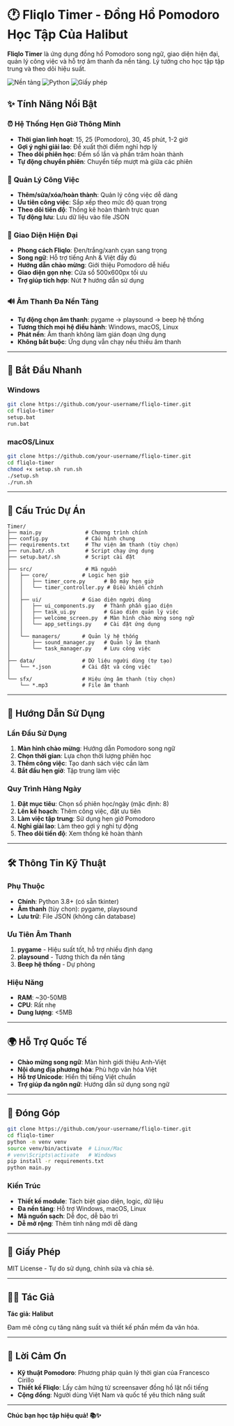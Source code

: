# 🕐 Fliqlo Timer - Đồng Hồ Pomodoro Học Tập Của Halibut

**Fliqlo Timer** là ứng dụng đồng hồ Pomodoro song ngữ, giao diện hiện đại, quản lý công việc và hỗ trợ âm thanh đa nền tảng. Lý tưởng cho học tập tập trung và theo dõi hiệu suất.

![Nền tảng](https://img.shields.io/badge/platform-Windows%20%7C%20macOS%20%7C%20Linux-blue)
![Python](https://img.shields.io/badge/python-3.8%2B-green)
![Giấy phép](https://img.shields.io/badge/license-MIT-yellow)

## ✨ Tính Năng Nổi Bật

### ⏰ **Hệ Thống Hẹn Giờ Thông Minh**
- **Thời gian linh hoạt**: 15, 25 (Pomodoro), 30, 45 phút, 1-2 giờ
- **Gợi ý nghỉ giải lao**: Đề xuất thời điểm nghỉ hợp lý
- **Theo dõi phiên học**: Đếm số lần và phần trăm hoàn thành
- **Tự động chuyển phiên**: Chuyển tiếp mượt mà giữa các phiên

### 📝 **Quản Lý Công Việc**
- **Thêm/sửa/xóa/hoàn thành**: Quản lý công việc dễ dàng
- **Ưu tiên công việc**: Sắp xếp theo mức độ quan trọng
- **Theo dõi tiến độ**: Thống kê hoàn thành trực quan
- **Tự động lưu**: Lưu dữ liệu vào file JSON

### 🎨 **Giao Diện Hiện Đại**
- **Phong cách Fliqlo**: Đen/trắng/xanh cyan sang trọng
- **Song ngữ**: Hỗ trợ tiếng Anh & Việt đầy đủ
- **Hướng dẫn chào mừng**: Giới thiệu Pomodoro dễ hiểu
- **Giao diện gọn nhẹ**: Cửa sổ 500x600px tối ưu
- **Trợ giúp tích hợp**: Nút ❓ hướng dẫn sử dụng

### 🔊 **Âm Thanh Đa Nền Tảng**
- **Tự động chọn âm thanh**: pygame → playsound → beep hệ thống
- **Tương thích mọi hệ điều hành**: Windows, macOS, Linux
- **Phát nền**: Âm thanh không làm gián đoạn ứng dụng
- **Không bắt buộc**: Ứng dụng vẫn chạy nếu thiếu âm thanh

---

## 🚀 Bắt Đầu Nhanh

### **Windows**
```bash
git clone https://github.com/your-username/fliqlo-timer.git
cd fliqlo-timer
setup.bat
run.bat
```

### **macOS/Linux**
```bash
git clone https://github.com/your-username/fliqlo-timer.git
cd fliqlo-timer
chmod +x setup.sh run.sh
./setup.sh
./run.sh
```

---

## 📁 Cấu Trúc Dự Án

```
Timer/
├── main.py              # Chương trình chính
├── config.py            # Cấu hình chung  
├── requirements.txt     # Thư viện âm thanh (tùy chọn)
├── run.bat/.sh          # Script chạy ứng dụng
├── setup.bat/.sh        # Script cài đặt
│
├── src/                 # Mã nguồn
│   ├── core/           # Logic hẹn giờ
│   │   ├── timer_core.py      # Bộ máy hẹn giờ
│   │   └── timer_controller.py # Điều khiển chính
│   │
│   ├── ui/             # Giao diện người dùng
│   │   ├── ui_components.py   # Thành phần giao diện
│   │   ├── task_ui.py         # Giao diện quản lý việc
│   │   ├── welcome_screen.py  # Màn hình chào mừng song ngữ
│   │   └── app_settings.py    # Cài đặt ứng dụng
│   │
│   └── managers/       # Quản lý hệ thống
│       ├── sound_manager.py   # Quản lý âm thanh
│       └── task_manager.py    # Lưu công việc
│
├── data/               # Dữ liệu người dùng (tự tạo)
│   └── *.json          # Cài đặt và công việc
│
└── sfx/                # Hiệu ứng âm thanh (tùy chọn)
    └── *.mp3           # File âm thanh
```

---

## 🎯 Hướng Dẫn Sử Dụng

### **Lần Đầu Sử Dụng**
1. **Màn hình chào mừng**: Hướng dẫn Pomodoro song ngữ
2. **Chọn thời gian**: Lựa chọn thời lượng phiên học  
3. **Thêm công việc**: Tạo danh sách việc cần làm
4. **Bắt đầu hẹn giờ**: Tập trung làm việc

### **Quy Trình Hàng Ngày**
1. **Đặt mục tiêu**: Chọn số phiên học/ngày (mặc định: 8)
2. **Lên kế hoạch**: Thêm công việc, đặt ưu tiên
3. **Làm việc tập trung**: Sử dụng hẹn giờ Pomodoro
4. **Nghỉ giải lao**: Làm theo gợi ý nghỉ tự động
5. **Theo dõi tiến độ**: Xem thống kê hoàn thành

---

## 🛠️ Thông Tin Kỹ Thuật

### **Phụ Thuộc**
- **Chính**: Python 3.8+ (có sẵn tkinter)
- **Âm thanh** (tùy chọn): pygame, playsound  
- **Lưu trữ**: File JSON (không cần database)

### **Ưu Tiên Âm Thanh**
1. **pygame** - Hiệu suất tốt, hỗ trợ nhiều định dạng
2. **playsound** - Tương thích đa nền tảng  
3. **Beep hệ thống** - Dự phòng

### **Hiệu Năng**
- **RAM**: ~30-50MB
- **CPU**: Rất nhẹ
- **Dung lượng**: <5MB

---

## 🌍 Hỗ Trợ Quốc Tế

- **Chào mừng song ngữ**: Màn hình giới thiệu Anh-Việt
- **Nội dung địa phương hóa**: Phù hợp văn hóa Việt
- **Hỗ trợ Unicode**: Hiển thị tiếng Việt chuẩn
- **Trợ giúp đa ngôn ngữ**: Hướng dẫn sử dụng song ngữ

---

## 🤝 Đóng Góp

```bash
git clone https://github.com/your-username/fliqlo-timer.git
cd fliqlo-timer
python -m venv venv
source venv/bin/activate  # Linux/Mac
# venv\Scripts\activate   # Windows
pip install -r requirements.txt
python main.py
```

### **Kiến Trúc**
- **Thiết kế module**: Tách biệt giao diện, logic, dữ liệu
- **Đa nền tảng**: Hỗ trợ Windows, macOS, Linux
- **Mã nguồn sạch**: Dễ đọc, dễ bảo trì
- **Dễ mở rộng**: Thêm tính năng mới dễ dàng

---

## 📜 Giấy Phép

MIT License - Tự do sử dụng, chỉnh sửa và chia sẻ.

---

## 👨‍💻 Tác Giả

**Tác giả: Halibut**

Đam mê công cụ tăng năng suất và thiết kế phần mềm đa văn hóa.

---

## 🙏 Lời Cảm Ơn

- **Kỹ thuật Pomodoro**: Phương pháp quản lý thời gian của Francesco Cirillo
- **Thiết kế Fliqlo**: Lấy cảm hứng từ screensaver đồng hồ lật nổi tiếng  
- **Cộng đồng**: Người dùng Việt Nam và quốc tế yêu thích năng suất

---

**Chúc bạn học tập hiệu quả! 📚✨**
